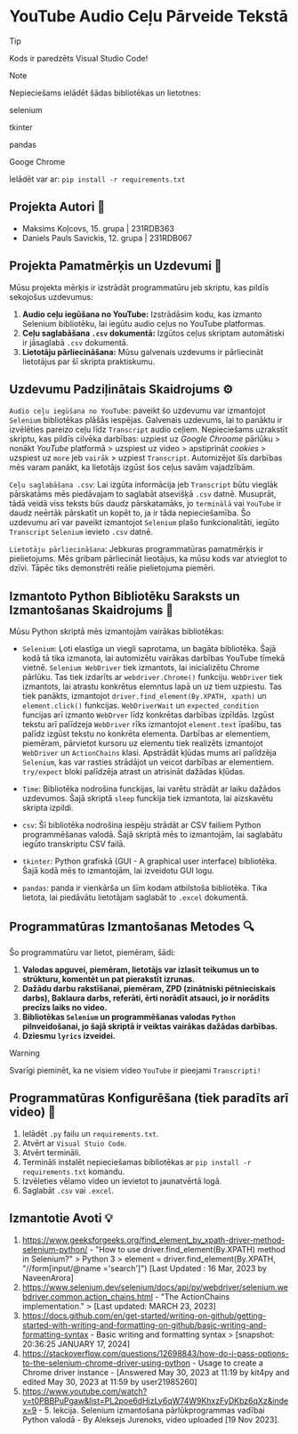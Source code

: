 # YouTube Audio Ceļu Pārveide Tekstā

> [!TIP]
> Kods ir paredzēts Visual Studio Code!

> [!NOTE] 
> Nepieciešams ielādēt šādas bibliotēkas un lietotnes:
> 
> selenium
> 
> tkinter
>
> pandas
> 
> Googe Chrome
>
> Ielādēt var ar: `pip install -r requirements.txt`

## Projekta Autori 🔨

- Maksims Koļcovs, 15. grupa | 231RDB363
- Daniels Pauls Savickis, 12. grupa | 231RDB067


## Projekta Pamatmērķis un Uzdevumi 🎯

Mūsu projekta mērķis ir izstrādāt programmatūru jeb skriptu, kas pildīs sekojošus uzdevumus:

1. **Audio ceļu iegūšana no YouTube:** Izstrādāsim kodu, kas izmanto Selenium bibliotēku, lai iegūtu audio ceļus no YouTube platformas.
2. **Ceļu saglabāšana `.csv` dokumentā:** Izgūtos ceļus skriptam automātiski ir jāsaglabā `.csv` dokumentā.
3. **Lietotāju pārliecināšana:** Mūsu galvenais uzdevums ir pārliecināt lietotājus par šī skripta praktiskumu.

## Uzdevumu Padziļinātais Skaidrojums ⚙

`Audio ceļu iegūšana no YouTube`: paveikt šo uzdevumu var izmantojot `Selenium` bibliotēkas plāšās iespējas. Galvenais uzdevums, lai to panāktu ir izvēlēties pareizo ceļu līdz `Transcript` audio ceļiem. Nepieciešams uzrakstīt skriptu, kas pildīs cilvēka darbības: uzpiest uz *Google Chroome* pārlūku > nonākt *YouTube* platformā > uzspiest uz video > apstiprināt  *cookies* > uzspiest uz `more` jeb `vairāk` > uzpiest `Transcript`. Automizējot šīs darbības mēs varam panākt, ka lietotājs izgūst šos ceļus savām vajadzībām.

`Ceļu saglabāšana .csv`: Lai izgūta informācija jeb `Transcript` būtu vieglāk pārskatāms mēs piedāvajam to saglabāt atsevišķā `.csv` datnē. Musuprāt, tādā veidā viss teksts būs daudz pārskatamāks, jo `terminālā` vai `YouTube` ir daudz neērtāk pārskatīt un kopēt to, ja ir tāda nepieciešamība. Šo uzdevumu arī var paveikt izmantojot `Selenium` plašo funkcionalitāti, iegūto `Transcript` `Selenium` ievieto `.csv` datnē.

`Lietotāju pārliecināšana`: Jebkuras programmatūras pamatmērķis ir pielietojums. Mēs gribam pārliecināt lieotājus, ka mūsu kods var atvieglot to dzīvi. Tāpēc tiks demonstrēti reālie pielietojuma piemēri.


## Izmantoto Python Bibliotēku Saraksts un Izmantošanas Skaidrojums 🐍


Mūsu Python skriptā mēs izmantojām vairākas bibliotēkas:

- `Selenium`: Ļoti elastīga un viegli saprotama, un bagāta bibliotēka. Šajā kodā tā tika izmanota, lai automizētu vairākas darbības YouTube tīmekā vietnē. `Selenium WebDriver` tiek izmantots, lai inicializētu Chrome pārlūku. Tas tiek izdarīts ar `webdriver.Chrome()` funkciju. `WebDriver` tiek izmantots, lai atrastu konkrētus elemntus lapā un uz tiem uzpiestu. Tas tiek panākts, izmantojot `driver.find_element(By.XPATH, xpath)` un `element.click()` funkcijas. `WebDriverWait` un `expected_condition` funcijas arī izmanto `WebDrver` līdz konkrētas darbības izpīldās. Izgūst tekstu arī palīdzeja `WebDriver` rīks izmantojot `element.text` īpašību, tas palīdz izgūst tekstu no konkrēta elementa. Darbības ar elementiem, piemēram, pārvietot kursoru uz elementu tiek realizēts izmantojot `WebDriver` un `ActionChains` klasi. Apstrādāt kļūdas mums arī palīdzēja `Selenium`, kas var rasties strādājot un veicot darbības ar elementiem. `try/expect` bloki palīdzēja atrast un atrisināt dažādas kļūdas.

- `Time`: Bibliotēka nodrošina funckijas, lai varētu strādāt ar laiku dažādos uzdevumos. Šajā skriptā `sleep` funckija tiek izmantota, lai aizskavētu skripta izpildi.

- `csv`: Šī bibliotēka nodrošina iespēju strādāt ar CSV failiem Python programmēšanas valodā. Šajā skriptā mēs to izmantojām, lai saglabātu iegūto transkriptu CSV failā.

- `tkinter`: Python grafiskā (GUI - A graphical user interface) bibliotēka. Šajā kodā mēs to izmantojām, lai izveidotu GUI logu.
  
- `pandas`: panda ir vienkārša un šīm kodam atbilstoša bibliotēka. Tika lietota, lai piedāvātu lietotājam saglabāt to `.excel` dokumentā.

## Programmatūras Izmantošanas Metodes 🔍

Šo programmatūru var lietot, piemēram, šādi:

1. **Valodas apguvei, piemēram, lietotājs var izlasīt teikumus un to strūkturu, komentēt un pat pierakstīt izrunas.**
2. **Dažādu darbu rakstīšanai, piemēram, ZPD (zinātniski pētnieciskais darbs), Baklaura darbs, referāti, ērti norādīt atsauci, jo ir norādīts precīzs laiks no video.**
3. **Bibliotēkas `Selenium` un programmēšanas valodas `Python` pilnveidošanai, jo šajā skriptā ir veiktas vairākas dažādas darbības.**
4. **Dziesmu `lyrics` izveidei.**
>[!WARNING]
> Svarīgi pieminēt, ka ne visiem video `YouTube` ir pieejami `Transcripti!`

## Programmatūras Konfigurēšana (tiek paradīts arī video) 💼

1. Ielādēt `.py` failu un `requirements.txt`.
2. Atvērt ar `Visual Stuio Code`.
3. Atvērt termināli.
4. Termināli instalēt nepieciešamas bibliotēkas ar `pip install -r requirements.txt` komandu.
5. Izvēleties vēlamo video un ievietot to jaunatvērtā logā.
6. Saglabāt `.csv` vai `.excel`.


## Izmantotie Avoti 💡

1. https://www.geeksforgeeks.org/find_element_by_xpath-driver-method-selenium-python/ - "How to use driver.find_element(By.XPATH) method in Selenium?" > Python 3 > element = driver.find_element(By.XPATH, "//form[input/@name ='search']") [Last Updated : 16 Mar, 2023 by 
NaveenArora]
2. https://www.selenium.dev/selenium/docs/api/py/webdriver/selenium.webdriver.common.action_chains.html - "The ActionChains implementation." > [Last updated: MARCH 23, 2023]
3. https://docs.github.com/en/get-started/writing-on-github/getting-started-with-writing-and-formatting-on-github/basic-writing-and-formatting-syntax - Basic writing and formatting syntax > [snapshot: 20:36:25 JANUARY 17, 2024]
4. https://stackoverflow.com/questions/12698843/how-do-i-pass-options-to-the-selenium-chrome-driver-using-python - Usage to create a Chrome driver instance - [Answered May 30, 2023 at 11:19 by kit4py and edited May 30, 2023 at 11:59 by user21985260]
5. https://www.youtube.com/watch?v=t0PBBPuPgaw&list=PL2poe6dHjzLy6qW74W9KhxzFyDKbz6qXz&index=9 - 5. lekcija. Selenium izmantošana pārlūkprogrammas vadībai Python valodā - By Aleksejs Jurenoks, video uploaded [19 Nov 2023].



